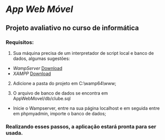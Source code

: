 # *App Web Móvel*  
  
## Projeto avaliativo no curso de informática  
  
### Requisitos:  
1. Sua máquina precisa de um interpretador de script local e banco de dados, algumas sugestões:
- _WampServer_ [Download](https://www.wampserver.com/en/download-wampserver-64bits/)  
- _XAMPP_ [Download](https://www.apachefriends.org/pt_br/index.html)  
  
2. Adicione a pasta do projeto em C:\wamp64\www\;  
  
3. O arquivo de banco de dados se encontra em AppWebMovel/db/clube.sql  
- Inicie o Wampserver, entre na sua página localhost e em seguida entre em phpmyadmin, importe o banco de dados;  
  
### Realizando esses passos, a aplicação estará pronta para ser usada.

